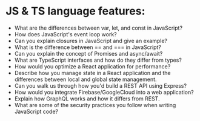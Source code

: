 <h1>JS & TS language features:</h1>

* What are the differences between var, let, and const in JavaScript?
* How does JavaScript's event loop work?
* Can you explain closures in JavaScript and give an example?
* What is the difference between == and === in JavaScript?
* Can you explain the concept of Promises and async/await?
* What are TypeScript interfaces and how do they differ from types?
* How would you optimize a React application for performance?
* Describe how you manage state in a React application and the differences between local and global state management.
* Can you walk us through how you'd build a REST API using Express?
* How would you integrate Firebase/GoogleCloud into a web application?
* Explain how GraphQL works and how it differs from REST.
* What are some of the security practices you follow when writing JavaScript code?